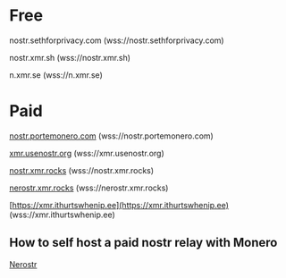 # Free
nostr.sethforprivacy.com (wss://nostr.sethforprivacy.com)

nostr.xmr.sh (wss://nostr.xmr.sh)

n.xmr.se (wss://n.xmr.se)

# Paid
[nostr.portemonero.com](https://nostr.portemonero.com) (wss://nostr.portemonero.com)

[xmr.usenostr.org](https://xmr.usenostr.org) (wss://xmr.usenostr.org)

[nostr.xmr.rocks](https://nostr.xmr.rocks) (wss://nostr.xmr.rocks)

[nerostr.xmr.rocks](https://nerostr.xmr.rocks) (wss://nerostr.xmr.rocks)

[https://xmr.ithurtswhenip.ee](https://xmr.ithurtswhenip.ee) (wss://xmr.ithurtswhenip.ee)

## How to self host a paid nostr relay with Monero
[Nerostr](https://github.com/pluja/nerostr)
